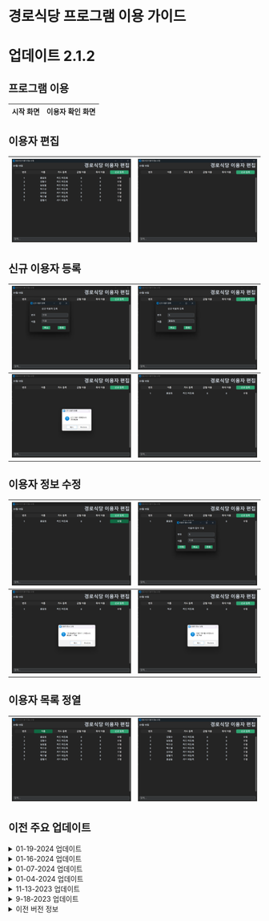 # 경로식당 프로그램 이용 가이드


# __업데이트 2.1.2__

  ## __프로그램 이용__
  |시작 화면|이용자 확인 화면|
  |---|---|
  

  ## __이용자 편집__

  | ![edit empty](Assets/2.1.2/edit_overview.png) | ![edit_base](Assets/2.1.2/edit_blank.png) |
  |---|---|


  ## __신규 이용자 등록__

  | ![edit_new_1](Assets/2.1.2/edit_new_1.png) | ![edit_new_2](Assets/2.1.2/edit_new_2.png) |
  |---|---|
  | ![edit_new_3](Assets/2.1.2/edit_new_3.png) | ![edit_new_4](Assets/2.1.2/edit_new_4.png) |

  ## __이용자 정보 수정__


  |![edit_update_1](Assets/2.1.2/edit_update.png)|![edit_update_2](Assets/2.1.2/edit_update_1.png)|
  |---|---|
  |![edit_update_3](Assets/2.1.2/edit_update_2.png)|![edit_update_4](Assets/2.1.2/edit_update_3.png)|

  ## __이용자 목록 정열__

  | ![edit_sort_1](Assets/2.1.2/edit_sort.png) | ![edit_sort_2](Assets/2.1.2/edit_sort_1.png) |
  |---|---|

## 이전 주요 업데이트

<details>
  <summary>01-19-2024 업데이트</summary>

  - 플래그 기능 추가 (특이사항 표출)

</details>

<details>
  <summary>01-16-2024 업데이트</summary>


  - 버전 2.1.2 업데이트
  - 이용자 명단 수정 기능 추가

</details>

<details>
  <summary>01-07-2024 업데이트</summary>


  - 버전 2.1.1 업데이트
  - 이용자 취소안됨 오류 수정
  - 전반적 성능 개선

</details>

<details>
  <summary>01-04-2024 업데이트</summary>

# __업데이트 2.0.0__

## __UI 업데이트__

| 시작 페이지 |
|---|
|![UI1](Assets/2.0.0/NEWLANDING.png)|

## __검색 기능 개선__

| 입력 전 | 입력 후 |
|---|---|
| ![UI2](Assets/2.0.0/NEWCOUNT.png) | ![UI3](Assets/2.0.0/NEWCOUNT2.png) |

## __시각적 디자인 단순화__

| 입력 취소 | 메뉴 변경 |
|---|---|
|![UI4](Assets/2.0.0/NEWCOUNT3.png)|![UI5](Assets/2.0.0/NEWCOUNT4.png)|
  
## __출력 파일 업데이트__

| 이용자 명단 | 이용 여부 |
|---|---|
|![savefile image 1](Assets/2.0.0/NEWSAVE.png)|![savefile image 2](Assets/2.0.0/NEWSAVE2.png)|


    
</details>


<details>
  <summary>11-13-2023 업데이트 </summary>


- 버전 2.0 시범 운행
- UI업데이트
- 데이터베이스 형식 개선
- 로컬 파일 백업 기능 추가
- 단축키 기능 간소화
- 저장 파일 개선

</details>

<details>
  <summary>9-18-2023 업데이트</summary>

- 사용 설명서 내장
도구 -> 도움말
- 초성 검색 기능 추가
_*동명이인 처리 참고_
- 저장 파일 MSO 엑셀 친화적으로 변경
_*날자 오류 수정_
- 플래그 메세지 업데이트 오류 수정

</details>


<details>
  <summary>이전 버전 정보</summary>
  
## __문제 해결__
### __프로그램 실행이 안되요!!! OTL__
### 해결 1
__user_list_RFID.csv__ 파일 존재 확인
### 해결 2
__user_list_RFID.csv__ 파일 실행 및 형식 확인
![user data](https://github.com/bug4tti16/wooman-restraunt-AIO/blob/main/Assets/user%20data%20file.png)
#### __중요__
저장 시 CSV 파일로 저장!! -> 다른 이름으로 저장
![user data save](https://github.com/bug4tti16/wooman-restraunt-AIO/blob/main/Assets/saving.png)
###  해결 3
메모장으로 열기 -> 다른 이름으로 열기 -> __인코딩 : ANSI__
![user data encoding](https://github.com/bug4tti16/wooman-restraunt-AIO/blob/main/Assets/no%20open1.png)
![user data encoding](https://github.com/bug4tti16/wooman-restraunt-AIO/blob/main/Assets/no%20open2.png)
### 해결 4
__update code__ 실행
![first run](https://github.com/bug4tti16/wooman-restraunt-AIO/blob/main/Assets/scripts%20folder.png)
### 해결 5
__모듈 업데이트__ 실행
![first run](https://github.com/bug4tti16/wooman-restraunt-AIO/blob/main/Assets/scripts%20folder.png)

## 프로그램 실행 전
### 올바른 파일 형태
user_list_RFID.csv 파일 있음

![correct image](https://github.com/bug4tti16/wooman-restraunt-AIO/blob/main/Assets/Correct!!.png)
### 잘못된 파일 형태
user_list_RFID.csv 파일 없음

![wrong image](https://github.com/bug4tti16/wooman-restraunt-AIO/blob/main/Assets/wrong!!.png)
### __처음 실행 시__
__모듈 업데이트__ 실행

![first run](https://github.com/bug4tti16/wooman-restraunt-AIO/blob/main/Assets/scripts%20folder.png)
## 프로그램 실행 후
### __기본 창__
![welcome page](https://github.com/bug4tti16/wooman-restraunt-AIO/blob/main/Assets/start%20page%20(2).png)
### __시작 창__
![welcome page](https://github.com/bug4tti16/wooman-restraunt-AIO/blob/main/Assets/start%20page.png)
![attendance](https://github.com/bug4tti16/wooman-restraunt-AIO/blob/main/Assets/start3.png)
#### __동명이인, 이름 일부 입력 시 처리 방식__
![same name](https://github.com/bug4tti16/wooman-restraunt-AIO/blob/main/Assets/same%20name.png)
#### __도구 창 메뉴__
금일 이용자 방문 여부 방문 시간 표출
![Loobar](https://github.com/bug4tti16/wooman-restraunt-AIO/blob/main/Assets/too.png)

### __이용자 관리 창__
#### 기본 창
![info page](https://github.com/bug4tti16/wooman-restraunt-AIO/blob/main/Assets/edit%20page.png)
#### 이용자 정보 변경
_정보 변경 시 날자별 백업파일 생산_
![data edit](https://github.com/bug4tti16/wooman-restraunt-AIO/blob/main/Assets/change%20name.png)
#### 저장 파일 형식
파일명 : __0000년 0월.csv__

![save file](https://github.com/bug4tti16/wooman-restraunt-AIO/blob/main/Assets/save%20format.png)
##### 키워드 부연
O : 카드 지참
NC : 카드 미지참

-(죽식) : 죽식 선택

### __플래그 소개__
_기능 설명: 메세지와 알림음 발생_
![flag running](https://github.com/bug4tti16/wooman-restraunt-AIO/blob/main/Assets/flag%20in%20action.png)
#### 플래그 파일 형태
파일명 : __FLAG.txt__

__*중요*__

인코딩 : __ansi__ 

![flag format](https://github.com/bug4tti16/wooman-restraunt-AIO/blob/main/Assets/flag%20format.png)
저장 방법 : __인코딩__ -> __ansi__ | __파일명__ : __FLAG.txt__
![flag save](https://github.com/bug4tti16/wooman-restraunt-AIO/blob/main/Assets/flag%20save.png)

</details>
